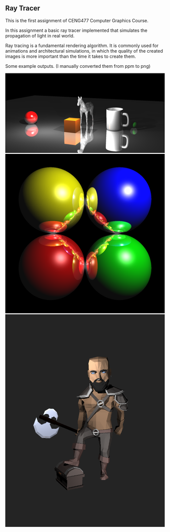 ## Ray Tracer
This is the first assignment of CENG477 Computer Graphics Course.

In this assignment a basic ray tracer implemented that
simulates the propagation of light in real world.

Ray tracing is a fundamental rendering algorithm. It is commonly used for animations and architectural simulations, in which the quality of the created images is more important than the time
it takes to create them.

Some example outputs. (I manually converted them from ppm to png)

![horse and mug](img/horse_and_mug.png)
![mirror](img/mirror_spheres.png)
![berserker](img/berserker.png)
